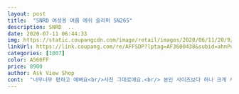 ```yaml
---
layout: post 
title:  "SNRD 여성용 여름 에쉬 슬리퍼 SN265" 
description: SNRD  ..
date: 2020-07-11 06:44:33 
img: https://static.coupangcdn.com/image/retail/images/2020/06/11/20/9/3d3ff326-19da-459b-86de-fe4e7e7924b2.jpg 
linkUrl: https://link.coupang.com/re/AFFSDP?lptag=AF3600438&subid=ahnPublicAsk&pageKey=1690824801&itemId=2879201601&vendorItemId=70868325473&traceid=V0-113-3d0f55eec9ad1995 
categories: [1007] 
color: A566FF 
price: 8900 
author: Ask View Shop 
cont:  "너무너무 편하고 예뻐요<br/>사진 그대로에요.<br/> 본인 사이즈보다 하나 크게 사세요.<br/> 정사이즈로 샀는데 조금 작네요ㅠㅠ 사이즈 바꾸고 싶은데 이젠 로켓배송이 아니네요;; 신다보면 늘어날거 같으니 걍 신어요ㅎ 발볼 있으신분은 사이즈 두개 업 하세요.<br/> 볼이 좁아요.<br/><br/>" 
---
```

